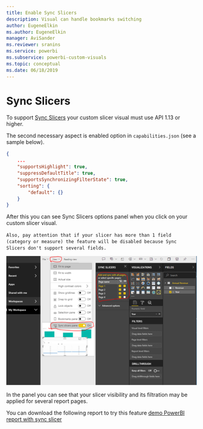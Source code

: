 ```yaml
---
title: Enable Sync Slicers
description: Visual can handle bookmarks switching
author: EugeneElkin
ms.author: EugeneElkin
manager: AviSander
ms.reviewer: sranins
ms.service: powerbi
ms.subservice: powerbi-custom-visuals
ms.topic: conceptual
ms.date: 06/18/2019
---
```


# Sync Slicers

To support [Sync Slicers](https://docs.microsoft.com/power-bi/desktop-slicers) your custom slicer visual must use API 1.13 or higher.

The second necessary aspect is enabled option in `capabilities.json` (see a sample below).

```json
{
    ...
    "supportsHighlight": true,
    "suppressDefaultTitle": true,
    "supportsSynchronizingFilterState": true,
    "sorting": {
        "default": {}
    }
}
```

After this you can see Sync Slicers options panel when you click on your custom slicer visual.

`Also, pay attention that if your slicer has more than 1 field (category or measure) the feature will be disabled because Sync Slicers don't support several fields.`

![](./media/sync-slicers-panel.png)

In the panel you can see that your slicer visibility and its filtration may be applied for several report pages.

You can download the following report to try this feature [demo PowerBI report with sync slicer](./media/SampleSlicerSync.pbix)


